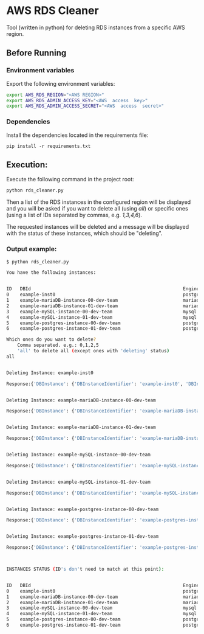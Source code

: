 # AWS RDS Cleaner
Tool (written in python) for deleting RDS instances from a specific AWS region.

## Before Running

### Environment variables
Export the following environment variables:
```bash
export AWS_RDS_REGION="<AWS REGION>"
export AWS_RDS_ADMIN_ACCESS_KEY="<AWS  access  key>"
export AWS_RDS_ADMIN_ACCESS_SECRET="<AWS  access  secret>"
```

### Dependencies
Install the dependencies located in the requirements file:

    pip install -r requirements.txt
 
## Execution:

Execute the following command in the project root: 
```bash
python rds_cleaner.py
```

Then a list of the RDS instances in the configured region will be displayed and you will be asked if you want to delete all (using *all*) or specific ones (using a list of IDs separated by commas, e.g. *1,3,4,6*).

The requested instances will be deleted and a message will be displayed with the status of these instances, which should be "deleting".


### Output example:

```bash
$ python rds_cleaner.py 

You have the following instances:


ID   DBId                                                        Engine         Status         
0    example-inst0                                               postgres       available      
1    example-mariaDB-instance-00-dev-team          				 mariadb        available      
2    example-mariaDB-instance-01-dev-team          				 mariadb        available      
3    example-mySQL-instance-00-dev-team            				 mysql          available      
4    example-mySQL-instance-01-dev-team            				 mysql          available      
5    example-postgres-instance-00-dev-team         				 postgres       backing-up     
6    example-postgres-instance-01-dev-team         				 postgres       available      

Which ones do you want to delete?
	Comma separated. e.g.: 0,1,2,5
	'all' to delete all (except ones with 'deleting' status)
all


Deleting Instance: example-inst0

Response:{'DBInstance': {'DBInstanceIdentifier': 'example-inst0', 'DBInstanceClass': 'db.r5.xlarge', 'Engine': 'postgres', 'DBInstanceStatus': 'deleting', ...


Deleting Instance: example-mariaDB-instance-00-dev-team

Response:{'DBInstance': {'DBInstanceIdentifier': 'example-mariaDB-instance-00-dev-team', 'DBInstanceClass': 'db.r5.xlarge', 'Engine': 'mariadb', 'DBInstanceStatus': 'deleting', ...


Deleting Instance: example-mariaDB-instance-01-dev-team

Response:{'DBInstance': {'DBInstanceIdentifier': 'example-mariaDB-instance-01-dev-team', 'DBInstanceClass': 'db.r5.xlarge', 'Engine': 'mariadb', 'DBInstanceStatus': 'deleting', ...


Deleting Instance: example-mySQL-instance-00-dev-team

Response:{'DBInstance': {'DBInstanceIdentifier': 'example-mySQL-instance-00-dev-team', 'DBInstanceClass': 'db.r5.xlarge', 'Engine': 'mysql', 'DBInstanceStatus': 'deleting', ...


Deleting Instance: example-mySQL-instance-01-dev-team

Response:{'DBInstance': {'DBInstanceIdentifier': 'example-mySQL-instance-01-dev-team', 'DBInstanceClass': 'db.r5.xlarge', 'Engine': 'mysql', 'DBInstanceStatus': 'deleting', ...


Deleting Instance: example-postgres-instance-00-dev-team

Response:{'DBInstance': {'DBInstanceIdentifier': 'example-postgres-instance-00-dev-team', 'DBInstanceClass': 'db.r5.xlarge', 'Engine': 'postgres', 'DBInstanceStatus': 'deleting', ...


Deleting Instance: example-postgres-instance-01-dev-team

Response:{'DBInstance': {'DBInstanceIdentifier': 'example-postgres-instance-01-dev-team', 'DBInstanceClass': 'db.r5.xlarge', 'Engine': 'postgres', 'DBInstanceStatus': 'deleting', ...



INSTANCES STATUS (ID's don't need to match at this point):


ID   DBId                                                        Engine         Status         
0    example-inst0                                               postgres       deleting       
1    example-mariaDB-instance-00-dev-team          				 mariadb        deleting       
2    example-mariaDB-instance-01-dev-team          				 mariadb        deleting       
3    example-mySQL-instance-00-dev-team            				 mysql          deleting       
4    example-mySQL-instance-01-dev-team            				 mysql          deleting       
5    example-postgres-instance-00-dev-team         				 postgres       deleting       
6    example-postgres-instance-01-dev-team         				 postgres       deleting   
```